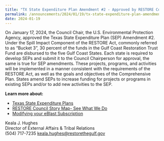 ```yaml
---
title: "TX State Expenditure Plan Amendment #2 - Approved by RESTORE Council Chair"
permalink: /announcements/2024/01/19/tx-state-expenditure-plan-amendment-2-approved-restore-council-chair/
date: 2024-01-19
---
```


On January 17, 2024, the Council Chair, the U.S. Environmental Protection Agency, approved the Texas State Expenditure Plan (SEP) Amendment #2. Under the Spill Impact Component of the RESTORE Act, commonly referred to as “Bucket 3”, 30 percent of the funds in the Gulf Coast Restoration Trust Fund are disbursed to the five Gulf Coast States. Each state is required to develop SEPs and submit it to the Council Chairperson for approval, the same is true for SEP amendments. These projects, programs, and activities will be implemented in a manner consistent with the requirements of the RESTORE Act, as well as the goals and objectives of the Comprehensive Plan. States amend SEPs to increase funding for projects or programs in existing SEPs and/or to add new activities to the SEP.

**Learn more about:**

- [Texas State Expenditure Plans](/spill-impact-component/texas)
- [RESTORE Council Story Map- See What We Do](https://restorethegulf.maps.arcgis.com/apps/MapSeries/index.html?appid=fc84cd0bac7540839a43b56936a529ca)
- [Modifying your eBlast Subscription](https://www.restorethegulf.gov/apps/eblast/ModifyInformation.aspx)

Keala J. Hughes  
Director of External Affairs & Tribal Relations  
(504) 717-7235
keala.hughes@restorethegulf.gov
